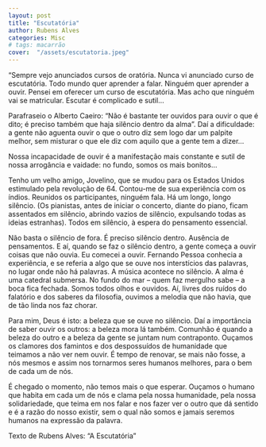 ```yaml
---
layout: post
title: "Escutatória"
author: Rubens Alves
categories: Misc
# tags:	macarrão
cover:  "/assets/escutatoria.jpeg"
---
```


“Sempre vejo anunciados cursos de oratória. Nunca vi anunciado curso de escutatória. Todo mundo quer aprender a falar. Ninguém quer aprender a ouvir. Pensei em oferecer um curso de escutatória. Mas acho que ninguém vai se matricular. Escutar é complicado e sutil…

Parafraseio o Alberto Caeiro: “Não é bastante ter ouvidos para ouvir o que é dito; é preciso também que haja silêncio dentro da alma”. Daí a dificuldade: a gente não aguenta ouvir o que o outro diz sem logo dar um palpite melhor, sem misturar o que ele diz com aquilo que a gente tem a dizer…

Nossa incapacidade de ouvir é a manifestação mais constante e sutil de nossa arrogância e vaidade: no fundo, somos os mais bonitos…

Tenho um velho amigo, Jovelino, que se mudou para os Estados Unidos estimulado pela revolução de 64. Contou-me de sua experiência com os índios. Reunidos os participantes, ninguém fala. Há um longo, longo silêncio. (Os pianistas, antes de iniciar o concerto, diante do piano, ficam assentados em silêncio, abrindo vazios de silêncio, expulsando todas as ideias estranhas). Todos em silêncio, à espera do pensamento essencial.

Não basta o silêncio de fora. É preciso silêncio dentro. Ausência de pensamentos. E aí, quando se faz o silêncio dentro, a gente começa a ouvir coisas que não ouvia. Eu comecei a ouvir.
Fernando Pessoa conhecia a experiência, e se referia a algo que se ouve nos interstícios das palavras, no lugar onde não há palavras. A música acontece no silêncio. A alma é uma catedral submersa. No fundo do mar – quem faz mergulho sabe – a boca fica fechada. Somos todos olhos e ouvidos. Aí, livres dos ruídos do falatório e dos saberes da filosofia, ouvimos a melodia que não havia, que de tão linda nos faz chorar.

Para mim, Deus é isto: a beleza que se ouve no silêncio. Daí a importância de saber ouvir os outros: a beleza mora lá também. Comunhão é quando a beleza do outro e a beleza da gente se juntam num contraponto. Ouçamos os clamores dos famintos e dos despossuídos de humanidade que teimamos a não ver nem ouvir. É tempo de renovar, se mais não fosse, a nós mesmos e assim nos tornarmos seres humanos melhores, para o bem de cada um de nós.

É chegado o momento, não temos mais o que esperar. Ouçamos o humano que habita em cada um de nós e clama pela nossa humanidade, pela nossa solidariedade, que teima em nos falar e nos fazer ver o outro que dá sentido e é a razão do nosso existir, sem o qual não somos e jamais seremos humanos na expressão da palavra.

Texto de Rubens Alves:  “A Escutatória”